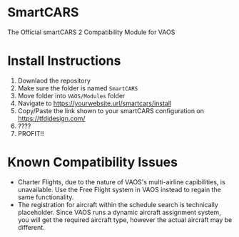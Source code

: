 # SmartCARS
The Official smartCARS 2 Compatibility Module for VAOS

# Install Instructions

1. Downlaod the repository
2. Make sure the folder is named `SmartCARS`
3. Move folder into `VAOS/Modules` folder
4. Navigate to https://yourwebsite.url/smartcars/install
5. Copy/Paste the link shown to your smartCARS configuration on https://tfdidesign.com/
6. ????
7. PROFIT!!

# Known Compatibility Issues

* Charter Flights, due to the nature of VAOS's multi-airline capibilities, is unavailable. Use the Free Flight system in VAOS instead to regain the same functionality.
* The registration for aircraft within the schedule search is technically placeholder. Since VAOS runs a dynamic aircraft assignment system, you will get the required aircraft type, however the actual aircraft may be different.
